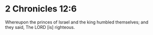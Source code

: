 # 2 Chronicles 12:6

Whereupon the princes of Israel and the king humbled themselves; and they said, The LORD [is] righteous.